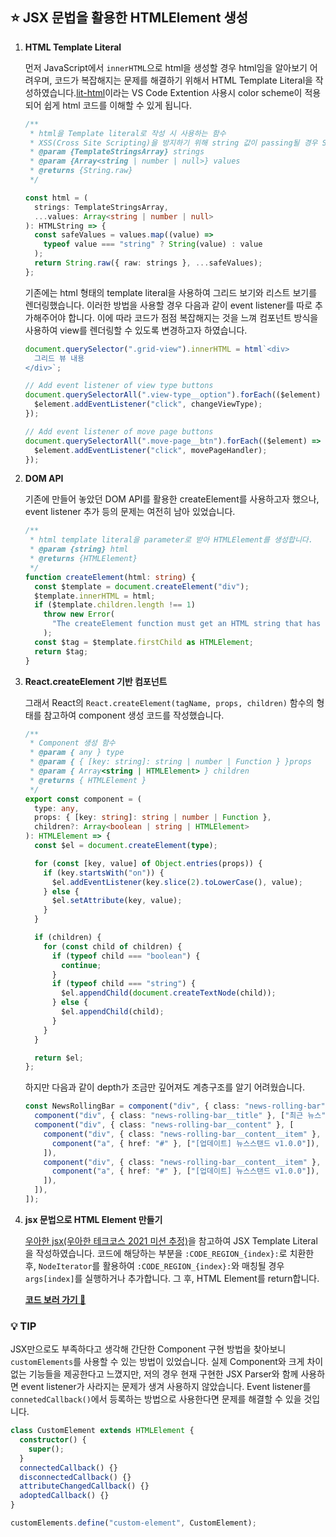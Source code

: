 ## ⭐️ JSX 문법을 활용한 HTMLElement 생성

1. **HTML Template Literal**

   먼저 JavaScript에서 `innerHTML`으로 html을 생성할 경우 html임을 알아보기 어려우며, 코드가 복잡해지는 문제를 해결하기 위해서 HTML Template Literal을 작성하였습니다.[lit-html](!https://marketplace.visualstudio.com/items?itemName=bierner.lit-html)이라는 VS Code Extention 사용시 color scheme이 적용되어 쉽게 html 코드를 이해할 수 있게 됩니다.

   ```ts
   /**
    * html을 Template literal로 작성 시 사용하는 함수
    * XSS(Cross Site Scripting)을 방지하기 위해 string 값이 passing될 경우 String으로 타입 변경
    * @param {TemplateStringsArray} strings
    * @param {Array<string | number | null>} values
    * @returns {String.raw}
    */

   const html = (
     strings: TemplateStringsArray,
     ...values: Array<string | number | null>
   ): HTMLString => {
     const safeValues = values.map((value) =>
       typeof value === "string" ? String(value) : value
     );
     return String.raw({ raw: strings }, ...safeValues);
   };
   ```

   기존에는 html 형태의 template literal을 사용하여 그리드 보기와 리스트 보기를 렌더링했습니다. 이러한 방법을 사용할 경우 다음과 같이 event listener를 따로 추가해주어야 합니다. 이에 따라 코드가 점점 복잡해지는 것을 느껴 컴포넌트 방식을 사용하여 view를 렌더링할 수 있도록 변경하고자 하였습니다.

   ```ts
   document.querySelector(".grid-view").innerHTML = html`<div>
     그리드 뷰 내용
   </div>`;
   ```

   ```ts
   // Add event listener of view type buttons
   document.querySelectorAll(".view-type__option").forEach(($element) => {
     $element.addEventListener("click", changeViewType);
   });

   // Add event listener of move page buttons
   document.querySelectorAll(".move-page__btn").forEach(($element) => {
     $element.addEventListener("click", movePageHandler);
   });
   ```

2. **DOM API**

   기존에 만들어 놓았던 DOM API를 활용한 createElement를 사용하고자 했으나, event listener 추가 등의 문제는 여전히 남아 있었습니다.

   ```ts
   /**
    * html template literal을 parameter로 받아 HTMLElement를 생성합니다.
    * @param {string} html
    * @returns {HTMLElement}
    */
   function createElement(html: string) {
     const $template = document.createElement("div");
     $template.innerHTML = html;
     if ($template.children.length !== 1)
       throw new Error(
         "The createElement function must get an HTML string that has only one tag."
       );
     const $tag = $template.firstChild as HTMLElement;
     return $tag;
   }
   ```

3. **React.createElement 기반 컴포넌트**

   그래서 React의 `React.createElement(tagName, props, children)` 함수의 형태를 참고하여 component 생성 코드를 작성했습니다.

   ```ts
   /**
    * Component 생성 함수
    * @param { any } type
    * @param { { [key: string]: string | number | Function } }props
    * @param { Array<string | HTMLElement> } children
    * @returns { HTMLElement }
    */
   export const component = (
     type: any,
     props: { [key: string]: string | number | Function },
     children?: Array<boolean | string | HTMLElement>
   ): HTMLElement => {
     const $el = document.createElement(type);

     for (const [key, value] of Object.entries(props)) {
       if (key.startsWith("on")) {
         $el.addEventListener(key.slice(2).toLowerCase(), value);
       } else {
         $el.setAttribute(key, value);
       }
     }

     if (children) {
       for (const child of children) {
         if (typeof child === "boolean") {
           continue;
         }
         if (typeof child === "string") {
           $el.appendChild(document.createTextNode(child));
         } else {
           $el.appendChild(child);
         }
       }
     }

     return $el;
   };
   ```

   하지만 다음과 같이 depth가 조금만 깊어져도 계층구조를 알기 어려웠습니다.

   ```ts
   const NewsRollingBar = component("div", { class: "news-rolling-bar" }, [
     component("div", { class: "news-rolling-bar__title" }, ["최근 뉴스"]),
     component("div", { class: "news-rolling-bar__content" }, [
       component("div", { class: "news-rolling-bar__content__item" }, [
         component("a", { href: "#" }, ["[업데이트] 뉴스스탠드 v1.0.0"]),
       ]),
       component("div", { class: "news-rolling-bar__content__item" }, [
         component("a", { href: "#" }, ["[업데이트] 뉴스스탠드 v1.0.0"]),
       ]),
     ]),
   ]);
   ```

4. **jsx 문법으로 HTML Element 만들기**

   [우아한 jsx(우아한 테크코스 2021 미션 추정)](https://github.com/woowa-techcamp-2021/woowahan-jsx)을 참고하여 JSX Template Literal을 작성하였습니다. 코드에 해당하는 부분을 `:CODE_REGION_{index}:`로 치환한 후, `NodeIterator`를 활용하여 `:CODE_REGION_{index}:`와 매칭될 경우 `args[index]`를 실행하거나 추가합니다. 그 후, HTML Element를 return합니다.

   [**코드 보러 가기 🥰**](https://github.com/1lsang/fe-newsstand/tree/ilsang/src/lib/jsx.js)

### 💡 TIP

JSX만으로도 부족하다고 생각해 간단한 Component 구현 방법을 찾아보니 `customElements`를 사용할 수 있는 방법이 있었습니다. 실제 Component와 크게 차이 없는 기능들을 제공한다고 느꼈지만, 저의 경우 현재 구현한 JSX Parser와 함께 사용하면 event listener가 사라지는 문제가 생겨 사용하지 않았습니다. Event listener를 `connetedCallback()`에서 등록하는 방법으로 사용한다면 문제를 해결할 수 있을 것입니다.

```ts
class CustomElement extends HTMLElement {
  constructor() {
    super();
  }
  connectedCallback() {}
  disconnectedCallback() {}
  attributeChangedCallback() {}
  adoptedCallback() {}
}

customElements.define("custom-element", CustomElement);
```
